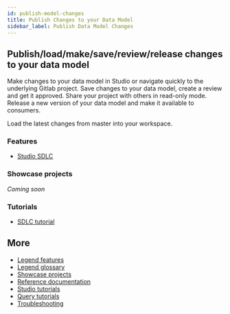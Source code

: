 ```yaml
---
id: publish-model-changes
title: Publish Changes to your Data Model
sidebar_label: Publish Data Model Changes
---
```


## Publish/load/make/save/review/release changes to your data model

Make changes to your data model in Studio or navigate quickly to the underlying Gitlab project. Save changes to your data model, create a review and get it approved. Share your project with others in read-only mode. Release a new version of your data model and make it available to consumers.

Load the latest changes from master into your workspace.

### Features
- [Studio SDLC](../tutorials/studio-sdlc.md)

### Showcase projects
_Coming soon_

### Tutorials
- [SDLC tutorial](../tutorials/studio-sdlc.md)

## More
- [Legend features](../overview/legend-features.md)
- [Legend glossary](../overview/legend-glossary.md)
- [Showcase projects](../showcases/showcase-projects.md)
- [Reference documentation](../reference/legend-language.md)
- [Studio tutorials](../tutorials/studio-workspace.md)
- [Query tutorials](../tutorials/query-builder.md)
- [Troubleshooting](./test-troubleshoot.md)



